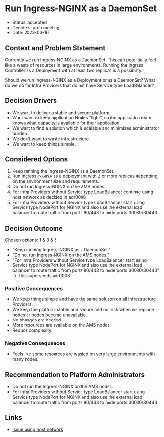 # Run Ingress-NGINX as a DaemonSet

- Status: accepted
- Deciders: arch meeting
- Date: 2023-03-16

## Context and Problem Statement

Currently we run Ingress-NGINX as a DaemonSet.
This can potentially feel like a waste of resources in large environments.
Running the Ingress Controller as a Deployment with at least two replicas is a possibility.

Should we run Ingress-NGINX as a Deployment or as a DaemonSet?
What do we do for Infra Providers that do not have Service type LoadBalancer?

## Decision Drivers

- We want to deliver a stable and secure platform.
- Want want to keep application Nodes "light", so the application team knows what capacity is available for their application.
- We want to find a solution which is scalable and minimizes administrator burden.
- We don't want to waste infrastructure.
- We want to keep things simple.

## Considered Options

1. Keep running the Ingress-NGINX as a DaemonSet.
1. Run Ingress-NGINX as a deployment with 2 or more replicas depending on the environment size and requirements.
1. Do not run Ingress-NGINX on the AMS nodes.
1. For Infra Providers without Service type LoadBalancer continue using host network as decided in adr0008
1. For Infra Providers without Service type LoadBalancer start using Service type NodePort for NGINX and also use the external load balancer to route traffic from ports 80/443 to node ports 30080/30443.

## Decision Outcome

Chosen options: 1 & 3 & 5

- "Keep running Ingress-NGINX as a DaemonSet."
- "Do not run Ingress-NGINX on the AMS nodes."
- "For Infra Providers without Service type LoadBalancer start using Service type NodePort for NGINX and also use the external load balancer to route traffic from ports 80/443 to node ports 30080/30443" -> This superseeds adr0008.

### Positive Consequences

- We keep things simple and have the same solution on all Infrastructure Providers.
- We keep the platform stable and secure and not risk when we replace nodes or nodes become unavailable.
- No changes are needed.
- More resources are available on the AMS nodes.
- Reduce complexity.

### Negative Consequences

- Feels like some resources are wasted on very large environments with many nodes.

## Recommendation to Platform Administrators

- Do not run the Ingress-NGINX on the AMS nodes.
- For Infra Providers without Service type LoadBalancer start using Service type NodePort for NGINX and also use the external load balancer to route traffic from ports 80/443 to node ports 30080/30443

## Links

- [Issue using host network](https://github.com/kubernetes-sigs/kubespray/blob/master/contrib/terraform/exoscale/modules/kubernetes-cluster/templates/cloud-init.tmpl#L34-L44)
